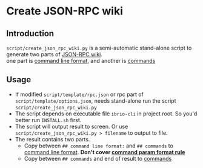 # Create JSON-RPC wiki
## Introduction
`script/create_json_rpc_wiki.py` is a semi-automatic stand-alone script to generate two parts of [JSON-RPC wiki](https://github.com/yaumfweds/ibrio/wiki/JSON-RPC).  
one part is [command line format](https://github.com/yaumfweds/ibrio/wiki/JSON-RPC#command-line-format),
and another is [commands](https://github.com/yaumfweds/ibrio/wiki/JSON-RPC#commands)

## Usage
 - If modified `script/template/rpc.json` or rpc part of `script/template/options.json`, needs stand-alone run the script `script/create_json_rpc_wiki.py`
 - The script depends on executable file `ibrio-cli` in project root. So you'd better run `INSTALL.sh` first.
 - The script will output result to screen. Or use `script/create_json_rpc_wiki.py > filename` to output to file.
 - The result contains two parts.
   + Copy between `## command line format:` and `## commands` to [command line format](https://github.com/yaumfweds/ibrio/wiki/JSON-RPC#command-line-format). **Don't cover [command param format rule](https://github.com/yaumfweds/ibrio/wiki/JSON-RPC#command-param-format-rule)**
   + Copy between `## commands` and end of result to [commands](https://github.com/yaumfweds/ibrio/wiki/JSON-RPC#commands)
